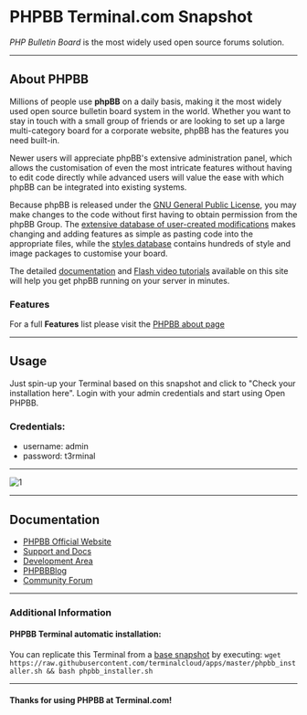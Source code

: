 # **PHPBB** Terminal.com Snapshot
*PHP Bulletin Board* is the most widely used open source forums solution.

---

## About PHPBB

Millions of people use **phpBB** on a daily basis, making it the most widely used open source bulletin board system in the world. Whether you want to stay in touch with a small group of friends or are looking to set up a large multi-category board for a corporate website, phpBB has the features you need built-in.

Newer users will appreciate phpBB's extensive administration panel, which allows the customisation of even the most intricate features without having to edit code directly while advanced users will value the ease with which phpBB can be integrated into existing systems.

Because phpBB is released under the [GNU General Public License](http://opensource.org/licenses/gpl-2.0.php), you may make changes to the code without first having to obtain permission from the phpBB Group. The [extensive database of user-created modifications](https://www.phpbb.com/customise/db/modifications-1) makes changing and adding features as simple as pasting code into the appropriate files, while the [styles database](https://www.phpbb.com/customise/db/styles-2) contains hundreds of style and image packages to customise your board.

The detailed [documentation](https://www.phpbb.com/support/documentation/) and [Flash video tutorials](https://www.phpbb.com/support/tutorials/) available on this site will help you get phpBB running on your server in minutes.



### Features

For a full **Features** list please visit the [PHPBB about page](https://www.phpbb.com/about/features/)

---

## Usage

Just spin-up your Terminal based on this snapshot and click to "Check your installation here".
Login with your admin credentials and start using Open PHPBB.


### Credentials:

- username: admin
- password: t3rminal


---

![1](http://thenewtech.info/wp-content/uploads/sites/3/2012/07/phpbb-install-8.jpg)

---

## Documentation
- [PHPBB Official Website](https://www.phpbb.com/)
- [Support and Docs](https://www.phpbb.com/support/)
- [Development Area](https://www.phpbb.com/development/)
- [PHPBBBlog](https://blog.phpbb.com/)
- [Community Forum](https://www.phpbb.com/community/)


---


### Additional Information
#### PHPBB Terminal automatic installation:
You can replicate this Terminal from a [base snapshot](https://www.terminal.com/tiny/FzpHiTXG1K) by executing:
`wget https://raw.githubusercontent.com/terminalcloud/apps/master/phpbb_installer.sh && bash phpbb_installer.sh`


---

#### Thanks for using PHPBB at Terminal.com!
